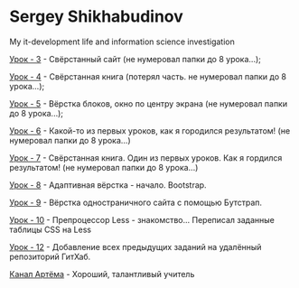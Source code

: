 # Sergey Shikhabudinov
My it-development life and information science investigation

[Урок - 3](https://sssrgo-web-dev-learn.github.io\урок-3\src\index.html "Сделанная работа 3-го урока") - Свёрстанный сайт (не нумеровал папки до 8 урока...);

[Урок - 4](https://sssrgo-web-dev-learn.github.io\урок-4\src\index.html "Сделанная работа 4-го урока") - Свёрстанная книга (потерял часть. не нумеровал папки до 8 урока...);

[Урок - 5](https://sssrgo-web-dev-learn.github.io\урок-5\src\index.html "Сделанная работа 5-го урока") - Вёрстка блоков, окно по центру экрана (не нумеровал папки до 8 урока...);

[Урок - 6](https://sssrgo-web-dev-learn.github.io\урок-6\src\index.html "Сделанная работа 6-го урока") - Какой-то из первых уроков, как я городился результатом! (не нумеровал папки до 8 урока...)

[Урок - 7](https://sssrgo-web-dev-learn.github.io\урок-7\src\index.html "Сделанная работа 7-го урока") - Свёрстанная книга. Один из первых уроков. Как я гордился результатом! (не нумеровал папки до 8 урока...)

[Урок - 8](https://sssrgo-web-dev-learn.github.io\урок-8\src\index.html "Сделанная работа 8-го урока") - Адаптивная вёрстка - начало. Bootstrap.

[Урок - 9](https://sssrgo-web-dev-learn.github.io\урок-9\src\index.html "Сделанная работа 9-го урока") - Вёрстка одностраничного сайта с помощью Бутстрап.

[Урок - 10](https://sssrgo-web-dev-learn.github.io\урок-10\src\less\main.less "Сделанная работа 10-го урока") - Препроцессор Less - знакомство... Переписал заданные таблицы CSS на Less

[Урок - 12](https://sssrgo-web-dev-learn.github.io\README.md "Сделанная работа 12-го урока") - Добавление всех предыдущих заданий на удалённый репозиторий ГитХаб.

[Канал Артёма](https://www.youtube.com/channel/UCVswRUcKC-M35RzgPRv8qUg "Хороший, талантливый учитель") - Хороший, талантливый учитель
